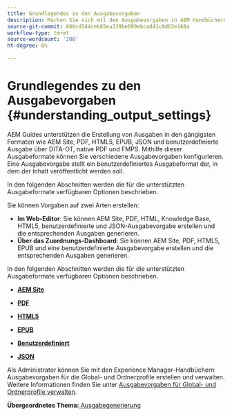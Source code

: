 ```yaml
---
title: Grundlegendes zu den Ausgabevorgaben
description: Machen Sie sich mit den Ausgabevorgaben in AEM Handbüchern vertraut. Erstellen Sie Ausgabevorgaben aus dem Web-Editor und dem Dashboard für AEM Website-, PDF-, HTML5-, EPUB-, benutzerdefinierten und JSON-Formate.
source-git-commit: 880cd344ceb65ea339be699ebcad41c0d62e168a
workflow-type: tm+mt
source-wordcount: '208'
ht-degree: 0%

---
```


# Grundlegendes zu den Ausgabevorgaben {#understanding_output_settings}

AEM Guides unterstützen die Erstellung von Ausgaben in den gängigsten Formaten wie AEM Site, PDF, HTML5, EPUB, JSON und benutzerdefinierte Ausgabe über DITA-OT, native PDF und FMPS. Mithilfe dieser Ausgabeformate können Sie verschiedene Ausgabevorgaben konfigurieren. Eine Ausgabevorgabe stellt ein benutzerdefiniertes Ausgabeformat dar, in dem der Inhalt veröffentlicht werden soll.

In den folgenden Abschnitten werden die für die unterstützten Ausgabeformate verfügbaren Optionen beschrieben.

Sie können Vorgaben auf zwei Arten erstellen:

- **Im Web-Editor**: Sie können AEM Site, PDF, HTML, Knowledge Base, HTML5, benutzerdefinierte und JSON-Ausgabevorgabe erstellen und die entsprechenden Ausgaben generieren.
- **Über das Zuordnungs-Dashboard**: Sie können AEM Site, PDF, HTML5, EPUB und eine benutzerdefinierte Ausgabevorgabe erstellen und die entsprechenden Ausgaben generieren.

In den folgenden Abschnitten werden die für die unterstützten Ausgabeformate verfügbaren Optionen beschrieben.

- **[AEM Site](generate-output-aem-site.md)**

- **[PDF](generate-output-pdf.md)**

- **[HTML5](generate-output-html5.md)**

- **[EPUB](generate-output-epub.md)**

- **[Benutzerdefiniert](generate-output-custom.md)**

- **[JSON](generate-output-json.md)**

Als Administrator können Sie mit den Experience Manager-Handbüchern Ausgabevorgaben für die Global- und Ordnerprofile erstellen und verwalten. Weitere Informationen finden Sie unter [Ausgabevorgaben für Global- und Ordnerprofile verwalten](./web-editor-manage-output-presets.md).

**Übergeordnetes Thema:**[ Ausgabegenerierung](generate-output.md)
